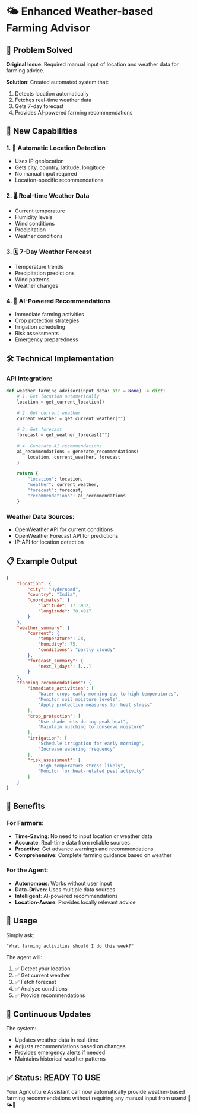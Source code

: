 # 🌤️ Enhanced Weather-based Farming Advisor

## 🚀 Problem Solved

**Original Issue**: Required manual input of location and weather data for farming advice.

**Solution**: Created automated system that:
1. Detects location automatically
2. Fetches real-time weather data
3. Gets 7-day forecast
4. Provides AI-powered farming recommendations

## 🎯 New Capabilities

### 1. 📍 **Automatic Location Detection**
- Uses IP geolocation
- Gets city, country, latitude, longitude
- No manual input required
- Location-specific recommendations

### 2. 🌡️ **Real-time Weather Data**
- Current temperature
- Humidity levels
- Wind conditions
- Precipitation
- Weather conditions

### 3. 🗓️ **7-Day Weather Forecast**
- Temperature trends
- Precipitation predictions
- Wind patterns
- Weather changes

### 4. 🤖 **AI-Powered Recommendations**
- Immediate farming activities
- Crop protection strategies
- Irrigation scheduling
- Risk assessments
- Emergency preparedness

## 🛠️ Technical Implementation

### **API Integration:**
```python
def weather_farming_advisor(input_data: str = None) -> dict:
    # 1. Get location automatically
    location = get_current_location()
    
    # 2. Get current weather
    current_weather = get_current_weather("")
    
    # 3. Get forecast
    forecast = get_weather_forecast("")
    
    # 4. Generate AI recommendations
    ai_recommendations = generate_recommendations(
        location, current_weather, forecast
    )
    
    return {
        "location": location,
        "weather": current_weather,
        "forecast": forecast,
        "recommendations": ai_recommendations
    }
```

### **Weather Data Sources:**
- OpenWeather API for current conditions
- OpenWeather Forecast API for predictions
- IP-API for location detection

## 📋 Example Output

```json
{
    "location": {
        "city": "Hyderabad",
        "country": "India",
        "coordinates": {
            "latitude": 17.3932,
            "longitude": 78.4917
        }
    },
    "weather_summary": {
        "current": {
            "temperature": 28,
            "humidity": 75,
            "conditions": "partly cloudy"
        },
        "forecast_summary": {
            "next_7_days": [...]
        }
    },
    "farming_recommendations": {
        "immediate_activities": [
            "Water crops early morning due to high temperatures",
            "Monitor soil moisture levels",
            "Apply protective measures for heat stress"
        ],
        "crop_protection": [
            "Use shade nets during peak heat",
            "Maintain mulching to conserve moisture"
        ],
        "irrigation": [
            "Schedule irrigation for early morning",
            "Increase watering frequency"
        ],
        "risk_assessment": [
            "High temperature stress likely",
            "Monitor for heat-related pest activity"
        ]
    }
}
```

## 🎯 Benefits

### **For Farmers:**
- **Time-Saving**: No need to input location or weather data
- **Accurate**: Real-time data from reliable sources
- **Proactive**: Get advance warnings and recommendations
- **Comprehensive**: Complete farming guidance based on weather

### **For the Agent:**
- **Autonomous**: Works without user input
- **Data-Driven**: Uses multiple data sources
- **Intelligent**: AI-powered recommendations
- **Location-Aware**: Provides locally relevant advice

## 🚀 Usage

Simply ask:
```
"What farming activities should I do this week?"
```

The agent will:
1. ✅ Detect your location
2. ✅ Get current weather
3. ✅ Fetch forecast
4. ✅ Analyze conditions
5. ✅ Provide recommendations

## 🔄 Continuous Updates

The system:
- Updates weather data in real-time
- Adjusts recommendations based on changes
- Provides emergency alerts if needed
- Maintains historical weather patterns

## ✅ Status: READY TO USE

Your Agriculture Assistant can now automatically provide weather-based farming recommendations without requiring any manual input from users! 🌾🌤️🤖
